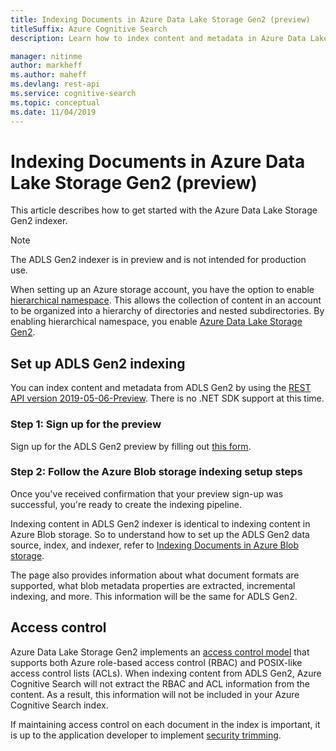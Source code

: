 ```yaml
---
title: Indexing Documents in Azure Data Lake Storage Gen2 (preview)
titleSuffix: Azure Cognitive Search
description: Learn how to index content and metadata in Azure Data Lake Storage Gen2.

manager: nitinme
author: markheff
ms.author: maheff
ms.devlang: rest-api
ms.service: cognitive-search
ms.topic: conceptual
ms.date: 11/04/2019
---
```


# Indexing Documents in Azure Data Lake Storage Gen2 (preview)

This article describes how to get started with the Azure Data Lake Storage Gen2 indexer.

> [!Note]
> The ADLS Gen2 indexer is in preview and is not intended for production use.

When setting up an Azure storage account, you have the option to enable [hierarchical namespace](https://docs.microsoft.com/azure/storage/blobs/data-lake-storage-namespace). This allows the collection of content in an account to be organized into a hierarchy of directories and nested subdirectories. By enabling hierarchical namespace, you enable [Azure Data Lake Storage Gen2](https://docs.microsoft.com/azure/storage/blobs/data-lake-storage-introduction).

## Set up ADLS Gen2 indexing

You can index content and metadata from ADLS Gen2 by using the [REST API version 2019-05-06-Preview](search-api-preview.md). There is no .NET SDK support at this time.

### Step 1: Sign up for the preview

Sign up for the ADLS Gen2 preview by filling out [this form](https://aka.ms/azure-cognitive-search/indexer-preview).

### Step 2: Follow the Azure Blob storage indexing setup steps

Once you've received confirmation that your preview sign-up was successful, you're ready to create the indexing pipeline.

Indexing content in ADLS Gen2 indexer is identical to indexing content in Azure Blob storage. So to understand how to set up the ADLS Gen2 data source, index, and indexer, refer to [Indexing Documents in Azure Blob storage](search-howto-indexing-azure-blob-storage.md). 

The page also provides information about what document formats are supported, what blob metadata properties are extracted, incremental indexing, and more. This information will be the same for ADLS Gen2.

## Access control

Azure Data Lake Storage Gen2 implements an [access control model](https://docs.microsoft.com/azure/storage/blobs/data-lake-storage-access-control) that supports both Azure role-based access control (RBAC) and POSIX-like access control lists (ACLs). When indexing content from ADLS Gen2, Azure Cognitive Search will not extract the RBAC and ACL information from the content. As a result, this information will not be included in your Azure Cognitive Search index.

If maintaining access control on each document in the index is important, it is up to the application developer to implement [security trimming](https://docs.microsoft.com/azure/search/search-security-trimming-for-azure-search).
